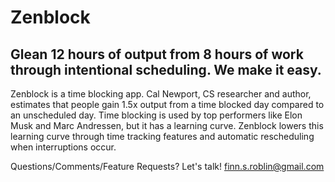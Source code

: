 # Zenblock
## Glean 12 hours of output from 8 hours of work through intentional scheduling. We make it easy. 

Zenblock is a time blocking app. Cal Newport, CS researcher and author, estimates that people gain 1.5x output from a time blocked day compared to an unscheduled day. Time blocking is used by top performers like Elon Musk and Marc Andressen, but it has a learning curve. Zenblock lowers this learning curve through time tracking features and automatic rescheduling when interruptions occur.

Questions/Comments/Feature Requests? Let's talk! finn.s.roblin@gmail.com
